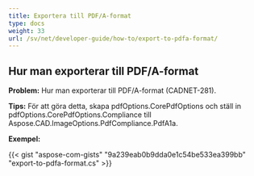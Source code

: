 ```yaml
---
title: Exportera till PDF/A-format
type: docs
weight: 33
url: /sv/net/developer-guide/how-to/export-to-pdfa-format/
---
```


## **Hur man exporterar till PDF/A-format**

**Problem:** Hur man exporterar till PDF/A-format (CADNET-281).

**Tips:** För att göra detta, skapa pdfOptions.CorePdfOptions och ställ in pdfOptions.CorePdfOptions.Compliance till Aspose.CAD.ImageOptions.PdfCompliance.PdfA1a.

**Exempel:**

{{< gist "aspose-com-gists" "9a239eab0b9dda0e1c54be533ea399bb" "export-to-pdfa-format.cs" >}}
